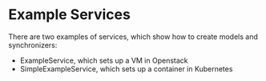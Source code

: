 # Example Services

There are two examples of services, which show how to create models and
synchronizers:

- ExampleService, which sets up a VM in Openstack
- SimpleExampleService, which sets up a container in Kubernetes

